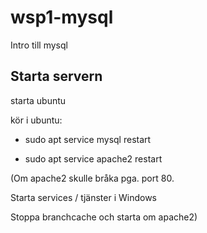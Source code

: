 # wsp1-mysql
Intro till mysql

## Starta servern

starta ubuntu

kör i ubuntu:

  - sudo apt service mysql restart
  
  - sudo apt service apache2 restart
  
  
  

(Om apache2 skulle bråka pga. port 80.

Starta services / tjänster i Windows

Stoppa branchcache och starta om apache2)
